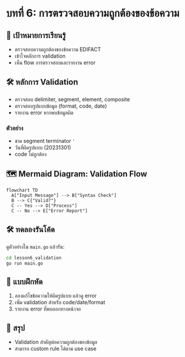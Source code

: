 # บทที่ 6: การตรวจสอบความถูกต้องของข้อความ

## 🎯 เป้าหมายการเรียนรู้
- ตรวจสอบความถูกต้องของข้อความ EDIFACT
- เข้าใจหลักการ validation
- เห็น flow การตรวจสอบและรายงาน error

## 🛠️ หลักการ Validation
- ตรวจสอบ delimiter, segment, element, composite
- ตรวจสอบรูปแบบข้อมูล (format, code, date)
- รายงาน error หากพบข้อมูลผิด

### ตัวอย่าง
- ขาด segment terminator `'`
- วันที่ผิดรูปแบบ (20231301)
- code ไม่ถูกต้อง

## 🗺️ Mermaid Diagram: Validation Flow
```mermaid
flowchart TD
  A["Input Message"] --> B["Syntax Check"]
  B --> C{"Valid?"}
  C -- Yes --> D["Process"]
  C -- No --> E["Error Report"]
```

## 🛠️ ทดลองรันโค้ด
ดูตัวอย่างใน `main.go` แล้วรัน:
```bash
cd lesson6_validation
go run main.go
```

## 📝 แบบฝึกหัด
1. ลองแก้ไขข้อความให้ผิดรูปแบบ แล้วดู error
2. เพิ่ม validation สำหรับ code/date/format
3. รายงาน error ที่พบออกทางหน้าจอ

## 🔑 สรุป
- Validation สำคัญต่อความถูกต้องของข้อมูล
- สามารถ custom rule ได้ตาม use case 